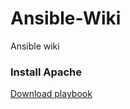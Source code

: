 # Ansible-Wiki
Ansible wiki


### Install Apache
[Download playbook](https://github.com/SuperMarioOfficial/Ansible-Wiki/wiki/Apache2-playbook---%22Adding-Variables-to-Your-Ansible-Playbook%22)
